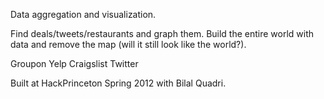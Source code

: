 Data aggregation and visualization.

Find deals/tweets/restaurants and graph them. 
Build the entire world with data and remove the map (will it still look like the world?).

Groupon
Yelp
Craigslist
Twitter

Built at HackPrinceton Spring 2012 with Bilal Quadri.
